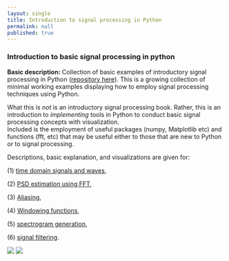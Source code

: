 ```yaml
---
layout: single
title: Introduction to signal processing in Python
permalink: null
published: true
---
```




### Introduction to basic signal processing in python 


**Basic description:** Collection of basic examples of introductory signal processing in Python ([repository here](https://github.com/richkylet/signal-processing-iPython)). 
This is a growing collection of minimal working examples displaying how to employ signal processing techniques using Python. 

What this is _not_ is an introductory signal processing book. 
Rather, this is an introduction to _implementing_ tools in Python to conduct basic signal processing concepts with visualization.  
Included is the employment of useful packages (numpy, Matplotlib etc) and functions (fft, etc) that may be useful either to those that are new to Python or to signal processing. 

Descriptions, basic explanation, and visualizations are given for:

 (1) [time domain signals and waves](https://github.com/richkylet/signal-processing-iPython/blob/master/01_introSound.ipynb),

 (2) [PSD estimation using FFT](https://github.com/richkylet/signal-processing-iPython/blob/master/02_PSD_estimation.ipynb), 

 (3) [Aliasing](https://github.com/richkylet/signal-processing-iPython/blob/master/03_FourierTransformAlias.ipynb), 

 (4) [Windowing functions](https://github.com/richkylet/signal-processing-iPython/blob/master/04_WindowSpec.ipynb), 

 (5) [spectrogram generation](https://github.com/richkylet/signal-processing-iPython/blob/master/05_Spectrogram.ipynb), 

 (6) [signal filtering](https://github.com/richkylet/signal-processing-iPython/blob/master/06_Filtering.ipynb). 



![]({{site.baseurl}}https://github.com/richkylet/richkylet.github.io/blob/master/images/time.png?raw=true)
![]({{site.baseurl}}https://github.com/richkylet/richkylet.github.io/blob/master/images/PSD.png?raw=true)


